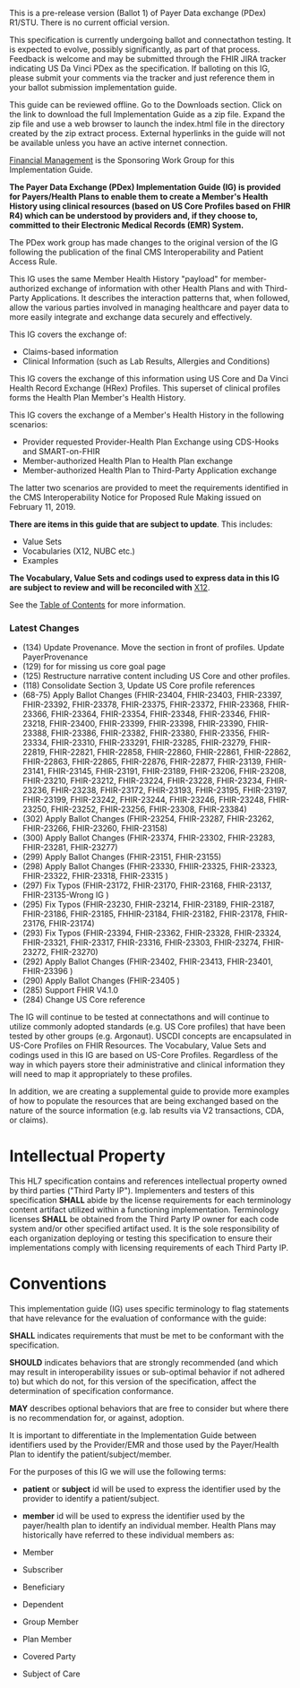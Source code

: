<!-- index.md {% comment %}
*****************************************************************************************
*                            WARNING: DO NOT EDIT THIS FILE                             *
*                                                                                       *
* This file is generated by SUSHI. Any edits you make to this file will be overwritten. *
*                                                                                       *
* To change the contents of this file, edit the original source file at:                *
* ig-data/input/pagecontent/index.md                                                    *
*****************************************************************************************
{% endcomment %} -->
<p id="publish-box">
This is a pre-release version (Ballot 1) of Payer Data exchange  (PDex) R1/STU. There is no current official version.
</p>

This specification is currently undergoing ballot and connectathon testing. It is expected to evolve, possibly significantly, as part of that process.
Feedback is welcome and may be submitted through the FHIR JIRA tracker indicating US Da Vinci PDex as the specification. If balloting on this IG, please submit your comments via the tracker and just reference them in your ballot submission implementation guide.

This guide can be reviewed offline. Go to the Downloads section. Click on the link to download the full Implementation Guide as a zip file. Expand the zip file and use a web browser to launch the index.html file in the directory created by the zip extract process. External hyperlinks in the guide will not be available unless you have an active internet connection. 

[Financial Management](https://confluence.hl7.org/display/FM/Financial+Management+Home) is the Sponsoring Work Group for this Implementation Guide.

**The Payer Data Exchange (PDex) Implementation Guide (IG) is provided for Payers/Health Plans to enable them to create a Member's Health History using clinical resources (based on US Core Profiles based on FHIR R4) which can be understood by providers and, if they choose to, committed to their Electronic Medical Records (EMR) System.**

The PDex work group has made changes to the original version of the IG following the publication of the final CMS Interoperability and Patient Access Rule.

This IG uses the same Member Health History "payload" for member-authorized exchange of information with other Health Plans and with Third-Party Applications. It describes the interaction patterns that, when followed, allow the various parties involved in managing healthcare and payer data to more easily integrate and exchange data securely and effectively.

This IG covers the exchange of:
- Claims-based information
- Clinical Information (such as Lab Results, Allergies and Conditions)

This IG covers the exchange of this information using US Core and Da Vinci Health Record Exchange (HRex) Profiles. This superset of clinical profiles forms the Health Plan Member's Health History. 

This IG covers the exchange of a Member's Health History in the following scenarios:
- Provider requested Provider-Health Plan Exchange using CDS-Hooks and SMART-on-FHIR
- Member-authorized Health Plan to Health Plan exchange
- Member-authorized Health Plan to Third-Party Application exchange

The latter two scenarios are provided to meet the requirements identified in the CMS Interoperability Notice for Proposed Rule Making issued on February 11, 2019.

**There are items in this guide that are subject to update**. This includes:
- Value Sets
- Vocabularies (X12, NUBC etc.)
- Examples

**The Vocabulary, Value Sets and codings used to express data in this IG are subject to review and will be reconciled with**  [X12](http://www.x12.org).

See the [Table of Contents](toc.html) for more information.

### Latest Changes
- (134) Update Provenance. Move the section in front of profiles. Update PayerProvenance
- (129) for for missing us core goal page
- (125) Restructure narrative content including US Core and other profiles.
- (118) Consolidate Section 3, Update US Core profile references
- (68-75) Apply Ballot Changes (FHIR-23404, FHIR-23403, FHIR-23397, FHIR-23392, FHIR-23378, FHIR-23375, FHIR-23372, FHIR-23368, FHIR-23366, FHIR-23364, FHIR-23354, FHIR-23348, FHIR-23346, FHIR-23218, FHIR-23400, FHIR-23399, FHIR-23398, FHIR-23390, FHIR-23388, FHIR-23386, FHIR-23382, FHIR-23380, FHIR-23356, FHIR-23334, FHIR-23310, FHIR-233291, FHIR-23285, FHIR-23279, FHIR-22819, FHIR-22821, FHIR-22858, FHIR-22860, FHIR-22861, FHIR-22862, FHIR-22863, FHIR-22865, FHIR-22876, FHIR-22877, FHIR-23139, FHIR-23141, FHIR-23145, FHIR-23191, FHIR-23189, FHIR-23206, FHIR-23208, FHIR-23210, FHIR-23212, FHIR-23224, FHIR-23228, FHIR-23234, FHIR-23236, FHIR-23238, FHIR-23172, FHIR-23193, FHIR-23195, FHIR-23197, FHIR-23199, FHIR-23242, FHIR-23244, FHIR-23246, FHIR-23248, FHIR-23250, FHIR-23252, FHIR-23256, FHIR-23308, FHIR-23384)
- (302) Apply Ballot Changes (FHIR-23254, FHIR-23287, FHIR-23262, FHIR-23266, FHIR-23260, FHIR-23158)
- (300) Apply Ballot Changes (FHIR-23374, FHIR-23302, FHIR-23283, FHIR-23281, FHIR-23277)
- (299) Apply Ballot Changes (FHIR-23151, FHIR-23155)
- (298) Apply Ballot Changes (FHIR-23330, FHIIR-23325, FHIR-23323, FHIR-23322, FHIR-23318, FHIR-23315 )
- (297) Fix Typos (FHIR-23172, FHIR-23170, FHIR-23168, FHIR-23137, FHIR-23135-Wrong IG )
- (295) Fix Typos (FHIR-23230, FHIR-23214, FHIR-23189, FHIR-23187, FHIR-23186, FHIR-23185, FHHIR-23184, FHIR-23182, FHIR-23178, FHIR-23176, FHIR-23174)
- (293) Fix Typos (FHIR-23394, FHIR-23362, FHIR-23328, FHIR-23324, FHIR-23321, FHIR-23317, FHIR-23316, FHIR-23303, FHIR-23274, FHIR-23272, FHIR-23270)
- (292) Apply Ballot Changes (FHIR-23402, FHIR-23413, FHIR-23401, FHIR-23396 )
- (290) Apply Ballot Changes (FHIR-23405 )
- (285) Support FHIR V4.1.0
- (284) Change US Core reference

The IG will continue to be tested at connectathons and will continue to utilize commonly adopted standards (e.g. US Core profiles) that have been tested by other groups (e.g. Argonaut). USCDI concepts are encapsulated in US-Core Profiles on FHIR Resources. The Vocabulary, Value Sets and codings used in this IG are based on US-Core Profiles. Regardless of the way in which payers store their administrative and clinical information they will need to map it appropriately to these profiles. 

In addition, we are creating a supplemental guide to provide more examples of how to populate the resources that are being exchanged based on the nature of the source information (e.g. lab results via V2 transactions, CDA, or claims).

# Intellectual Property

This HL7 specification contains and references intellectual property owned by third parties ("Third Party IP").  Implementers and testers of this specification **SHALL** abide by the license requirements for each terminology content artifact utilized within a functioning implementation. Terminology licenses **SHALL** be obtained from the Third Party IP owner for each code system and/or other specified artifact used.  It is the sole responsibility of each organization deploying or testing this specification to ensure their implementations comply with licensing requirements of each Third Party IP.

# Conventions

This implementation guide (IG) uses specific terminology to flag statements that have relevance for the evaluation of conformance with the guide:

**SHALL** indicates requirements that must be met to be conformant with the specification.

**SHOULD** indicates behaviors that are strongly recommended (and which may result in interoperability issues or sub-optimal behavior if not adhered to) but which do not, for this version of the specification, affect the determination of specification conformance.

**MAY** describes optional behaviors that are free to consider but where there is no recommendation for, or against, adoption.

It is important to differentiate in the Implementation Guide between identifiers used by the Provider/EMR and those used by the Payer/Health Plan to identify the patient/subject/member.

For the purposes of this IG we will use the following terms:

* **patient** or **subject** id will be used to express the identifier used by the provider to identify a patient/subject.

* **member** id will be used to express the identifier used by the payer/health plan to identify an individual member. Health Plans may historically have referred to these individual members as:
* Member
* Subscriber 
* Beneficiary
* Dependent
* Group Member
* Plan Member
* Covered Party
* Subject of Care

